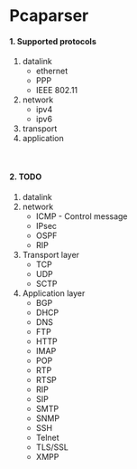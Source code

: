 # Pcaparser

#### 1. Supported protocols
1. datalink
    * ethernet
    * PPP
    * IEEE 802.11
2. network
    * ipv4
    * ipv6
3. transport
4. application
</br>

#### 2. TODO
1. datalink
2. network
    * ICMP - Control message
    * IPsec
    * OSPF
    * RIP
3. Transport layer
    * TCP
    * UDP
    * SCTP
4. Application layer
    * BGP 
    * DHCP 
    * DNS 
    * FTP 
    * HTTP 
    * IMAP 
    * POP
    * RTP 
    * RTSP 
    * RIP 
    * SIP 
    * SMTP 
    * SNMP 
    * SSH 
    * Telnet 
    * TLS/SSL 
    * XMPP
    
